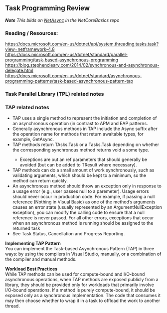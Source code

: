 ## Task Programming Review

_**Note** This bilds on [NetAsync](https://github.com/radirckze/NetCoreBasics/tree/master/NetAsync) in the NetCoreBasics repo_  

### Reading / Resources:  
https://docs.microsoft.com/en-us/dotnet/api/system.threading.tasks.task?view=netframework-4.8  
https://docs.microsoft.com/en-us/dotnet/standard/parallel-programming/task-based-asynchronous-programming  
https://blog.stephencleary.com/2014/02/synchronous-and-asynchronous-delegate.html  
https://docs.microsoft.com/en-us/dotnet/standard/asynchronous-programming-patterns/task-based-asynchronous-pattern-tap  

### Task Parallel Library (TPL) related notes  

### TAP related notes  

* TAP uses a single method to represent the initiation and completion of an asynchronous operation (in contrast to APM and EAP patterns.  
* Generally asynchronous methods in TAP include the Async suffix after the operation name for methods that return awaitable types, for example, GetAsync.  
* TAP methods return TAsks.Task or a Tasks.Task<TResult> depending on whether the corresponding synchronous method returns void a some type.  
  * Exceptions are out an ref parameters that should generally be avoided (but can be added to TResult where necessary).  
* TAP methods can do a small amount of work synchronously, such as validating arguments, which should be kept to a minimum, so the method can return quickly.   
* An asynchronous method should throw an exception only in response to a usage error (e.g., user passes null to a paremeter). Usage errors should never occur in production code. For example, if passing a null reference (Nothing in Visual Basic) as one of the method’s arguments causes an error state (usually represented by an ArgumentNullException exception), you can modify the calling code to ensure that a null reference is never passed. For all other errors, exceptions that occur when an asynchronous method is running should be assigned to the returned task  
* See Task Status, Cancellation and Progress Reporting. 

**Implementing TAP Pattern**  
You can implement the Task-based Asynchronous Pattern (TAP) in three ways: by using the compilers in Visual Studio, manually, or a combination of the compiler and manual methods. 

**Workload Best Practices**  
While TAP methods can be used for compute-bound and I/O-bound asynchronous operations, when TAP methods are exposed publicly from a library, they should be provided only for workloads that primarily involve I/O-bound operations. If a method is purely compute-bound, it should be exposed only as a synchronous implementation. The code that consumes it may then choose whether to wrap it in a task to offload the work to another thread.

